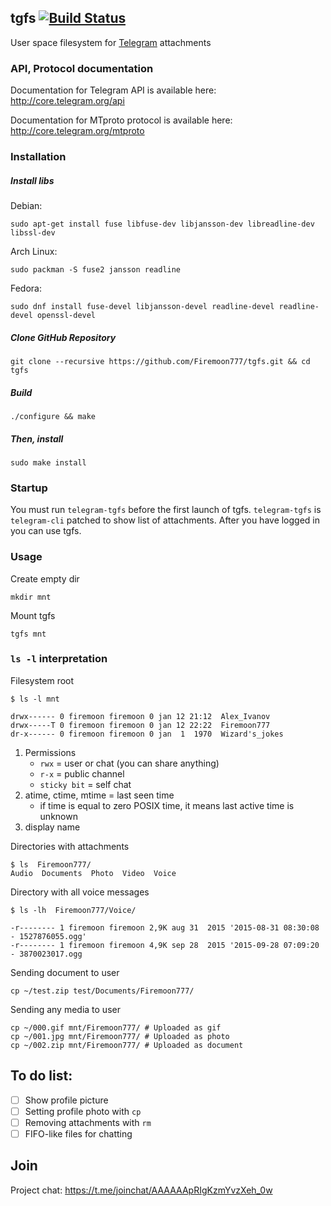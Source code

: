 ## tgfs [![Build Status](https://travis-ci.org/Firemoon777/tgfs.svg?branch=master)](https://travis-ci.org/Firemoon777/tgfs)

User space filesystem for [Telegram](http://telegram.org) attachments

### API, Protocol documentation

Documentation for Telegram API is available here: http://core.telegram.org/api

Documentation for MTproto protocol is available here: http://core.telegram.org/mtproto

### Installation

##### Install libs

Debian:

```
sudo apt-get install fuse libfuse-dev libjansson-dev libreadline-dev libssl-dev
```
	 
Arch Linux:

```
sudo packman -S fuse2 jansson readline
```

Fedora:
```
sudo dnf install fuse-devel libjansson-devel readline-devel readline-devel openssl-devel
```

##### Clone GitHub Repository

```
git clone --recursive https://github.com/Firemoon777/tgfs.git && cd tgfs
```

##### Build

```
./configure && make
```
	 
##### Then, install

```
sudo make install
```
	 
### Startup

You must run ```telegram-tgfs``` before the first launch of tgfs. ```telegram-tgfs``` is ```telegram-cli``` patched to show list of attachments.
After you have logged in you can use tgfs.

### Usage

Create empty dir
```
mkdir mnt
``` 
Mount tgfs
```
tgfs mnt
```
	 
### `ls -l` interpretation

Filesystem root

```
$ ls -l mnt

drwx------ 0 firemoon firemoon 0 jan 12 21:12  Alex_Ivanov
drwx-----T 0 firemoon firemoon 0 jan 12 22:22  Firemoon777
dr-x------ 0 firemoon firemoon 0 jan  1  1970  Wizard's_jokes

```

1. Permissions
	* `rwx` = user or chat (you can share anything)
	* `r-x` = public channel
	* `sticky bit` = self chat
2. atime, ctime, mtime = last seen time
	* if time is equal to zero POSIX time, it means last active time is unknown
3. display name
	 
Directories with attachments
```
$ ls  Firemoon777/
Audio  Documents  Photo  Video  Voice
```


Directory with all voice messages
```
$ ls -lh  Firemoon777/Voice/
 
-r-------- 1 firemoon firemoon 2,9K aug 31  2015 '2015-08-31 08:30:08 - 1527876055.ogg'
-r-------- 1 firemoon firemoon 4,9K sep 28  2015 '2015-09-28 07:09:20 - 3870023017.ogg
```

Sending document to user
```
cp ~/test.zip test/Documents/Firemoon777/
```

Sending any media to user
```
cp ~/000.gif mnt/Firemoon777/ # Uploaded as gif
cp ~/001.jpg mnt/Firemoon777/ # Uploaded as photo
cp ~/002.zip mnt/Firemoon777/ # Uploaded as document
```

## To do list:
- [ ] Show profile picture
- [ ] Setting profile photo with `cp`
- [ ] Removing attachments with `rm`
- [ ] FIFO-like files for chatting

## Join 

Project chat:
https://t.me/joinchat/AAAAAApRIgKzmYvzXeh_0w
